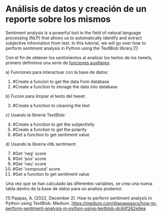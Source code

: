 # Análisis de datos y creación de un reporte sobre los mismos

Sentiment analysis is a powerful tool in the field of natural language processing (NLP) that allows us to automatically identify and extract subjective information from text. In this tutorial, we will go over how to perform sentiment analysis in Python using the TextBlob library.[1]

Con el fin de obtener los sentimientos al analizar los textos de los tweets, primero definimos una serie de [funciones auxiliares](https://github.com/jcarlos03100890/CicloID3/blob/master/a_auxiliar_funtions.py):

a) Funciones para interactuar con la base de datos:

1. #Create a funcion to get the data from database
2. #Create a function to storage the data into database

b) Fucion para limpiar el texto del tweet:

3. #Create a function to cleaning the text

c) Usando la libreria TextBlob:

4. #Create a function to get the subjectivity
5. #Create a function to get the polarity
6. #Get a function to get sentiment value

d) Usando la libreria nltk.sentiment:

7. #Get 'neg' score
8. #Get 'pos' score
9. #Get 'neu' score
10. #Get 'compound' score
11. #Get a function to get sentiment value

Una vez que se han calculado las diferentes variables, se crea una nueva tabla dentro de la base de datos para un analisis posterior.



[1] Pappas, A. (2022, December 2). How to perform sentiment analysis in Python using TextBlob. Medium. https://medium.com/@apappascs/how-to-perform-sentiment-analysis-in-python-using-textblob-dc64f262e9ea

